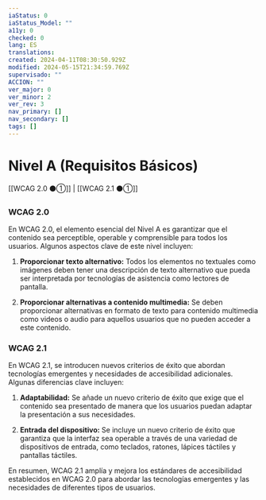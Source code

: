 ```yaml
---
iaStatus: 0
iaStatus_Model: ""
a11y: 0
checked: 0
lang: ES
translations: 
created: 2024-04-11T08:30:50.929Z
modified: 2024-05-15T21:34:59.769Z
supervisado: ""
ACCION: ""
ver_major: 0
ver_minor: 2
ver_rev: 3
nav_primary: []
nav_secondary: []
tags: []
---
```

# Nivel A (Requisitos Básicos)

[[WCAG 2.0 ⚫①]] | [[WCAG 2.1 ⚫①]]

### WCAG 2.0
En WCAG 2.0, el elemento esencial del Nivel A es garantizar que el contenido sea perceptible, operable y comprensible para todos los usuarios. Algunos aspectos clave de este nivel incluyen:

1. **Proporcionar texto alternativo:** Todos los elementos no textuales como imágenes deben tener una descripción de texto alternativo que pueda ser interpretada por tecnologías de asistencia como lectores de pantalla.
   
2. **Proporcionar alternativas a contenido multimedia:** Se deben proporcionar alternativas en formato de texto para contenido multimedia como videos o audio para aquellos usuarios que no pueden acceder a este contenido.

### WCAG 2.1
En WCAG 2.1, se introducen nuevos criterios de éxito que abordan tecnologías emergentes y necesidades de accesibilidad adicionales. Algunas diferencias clave incluyen:

1. **Adaptabilidad:** Se añade un nuevo criterio de éxito que exige que el contenido sea presentado de manera que los usuarios puedan adaptar la presentación a sus necesidades.

2. **Entrada del dispositivo:** Se incluye un nuevo criterio de éxito que garantiza que la interfaz sea operable a través de una variedad de dispositivos de entrada, como teclados, ratones, lápices táctiles y pantallas táctiles.

En resumen, WCAG 2.1 amplía y mejora los estándares de accesibilidad establecidos en WCAG 2.0 para abordar las tecnologías emergentes y las necesidades de diferentes tipos de usuarios.
